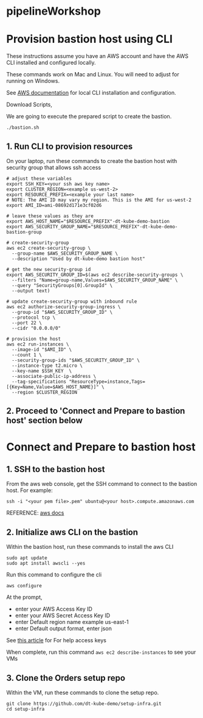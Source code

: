 # pipelineWorkshop

# Provision bastion host using CLI

These instructions assume you have an AWS account and have the AWS CLI installed and configured locally.

These commands work on Mac and Linux.  You will need to adjust for running on Windows.

See [AWS documentation](https://docs.aws.amazon.com/cli/latest/userguide/cli-chap-welcome.html) for local CLI installation and configuration.

Download Scripts,

We are going to execute the prepared script to create the bastion.
```
./bastion.sh
```


## 1. Run CLI to provision resources

On your laptop, run these commands to create the bastion host with security group that allows ssh access

```
# adjust these variables
export SSH_KEY=<your ssh aws key name>
export CLUSTER_REGION=<example us-west-2>
export RESOURCE_PREFIX=<example your last name>
# NOTE: The AMI ID may vary my region. This is the AMI for us-west-2 
export AMI_ID=ami-08692d171e3cf02d6

# leave these values as they are
export AWS_HOST_NAME="$RESOURCE_PREFIX"-dt-kube-demo-bastion
export AWS_SECURITY_GROUP_NAME="$RESOURCE_PREFIX"-dt-kube-demo-bastion-group

# create-security-group
aws ec2 create-security-group \
  --group-name $AWS_SECURITY_GROUP_NAME \
  --description "Used by dt-kube-demo bastion host"

# get the new security-group id
export AWS_SECURITY_GROUP_ID=$(aws ec2 describe-security-groups \
  --filters "Name=group-name,Values=$AWS_SECURITY_GROUP_NAME" \
  --query "SecurityGroups[0].GroupId" \
  --output text)

# update create-security-group with inbound rule
aws ec2 authorize-security-group-ingress \
  --group-id "$AWS_SECURITY_GROUP_ID" \
  --protocol tcp \
  --port 22 \
  --cidr "0.0.0.0/0"

# provision the host
aws ec2 run-instances \
  --image-id "$AMI_ID" \
  --count 1 \
  --security-group-ids "$AWS_SECURITY_GROUP_ID" \
  --instance-type t2.micro \
  --key-name $SSH_KEY  \
  --associate-public-ip-address \
  --tag-specifications "ResourceType=instance,Tags=[{Key=Name,Value=$AWS_HOST_NAME}]" \
  --region $CLUSTER_REGION
```

## 2. Proceed to 'Connect and Prepare to bastion host' section below

# Connect and Prepare to bastion host 

## 1. SSH to the bastion host 

From the aws web console, get the SSH command to connect to the bastion host. For example:
```
ssh -i "<your pem file>.pem" ubuntu@<your host>.compute.amazonaws.com
```

REFERENCE: [aws docs](https://docs.aws.amazon.com/AWSEC2/latest/UserGuide/AccessingInstances.html?icmpid=docs_ec2_console)

## 2. Initialize aws CLI on the bastion

Within the bastion host, run these commands to install the aws CLI 
```
sudo apt update
sudo apt install awscli --yes
```

Run this command to configure the cli 
```
aws configure
```

At the prompt, 
* enter your AWS Access Key ID
* enter your AWS Secret Access Key ID
* enter Default region name example us-east-1
* enter Default output format, enter json

See [this article](https://aws.amazon.com/blogs/security/wheres-my-secret-access-key/) for For help access keys

When complete, run this command ```aws ec2 describe-instances``` to see your VMs

## 3. Clone the Orders setup repo

Within the VM, run these commands to clone the setup repo.

```
git clone https://github.com/dt-kube-demo/setup-infra.git
cd setup-infra
```
